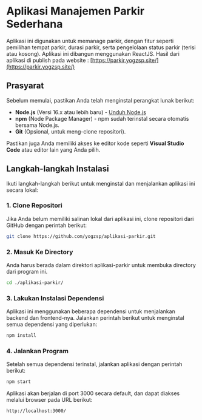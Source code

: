 # Aplikasi Manajemen Parkir Sederhana

Aplikasi ini digunakan untuk memanage parkir, dengan fitur seperti pemilihan tempat parkir, durasi parkir, serta pengelolaan status parkir (terisi atau kosong). Aplikasi ini dibangun menggunakan ReactJS. Hasil dari aplikasi di publish pada website : [https://parkir.yogzsp.site/](https://parkir.yogzsp.site/)

## Prasyarat

Sebelum memulai, pastikan Anda telah menginstal perangkat lunak berikut:

- **Node.js** (Versi 16.x atau lebih baru) - [Unduh Node.js](https://nodejs.org/)
- **npm** (Node Package Manager) - npm sudah terinstal secara otomatis bersama Node.js.
- **Git** (Opsional, untuk meng-clone repositori).

Pastikan juga Anda memiliki akses ke editor kode seperti **Visual Studio Code** atau editor lain yang Anda pilih.

## Langkah-langkah Instalasi

Ikuti langkah-langkah berikut untuk menginstal dan menjalankan aplikasi ini secara lokal:

### 1. Clone Repositori

Jika Anda belum memiliki salinan lokal dari aplikasi ini, clone repositori dari GitHub dengan perintah berikut:

```bash
git clone https://github.com/yogzsp/aplikasi-parkir.git
```

### 2. Masuk Ke Directory
Anda harus berada dalam direktori aplikasi-parkir untuk membuka directory dari program ini.
```bash
cd ./aplikasi-parkir/
```

### 3. Lakukan Instalasi Dependensi
Aplikasi ini menggunakan beberapa dependensi untuk menjalankan backend dan frontend-nya. Jalankan perintah berikut untuk menginstal semua dependensi yang diperlukan:
```bash
npm install
```
### 4. Jalankan Program
Setelah semua dependensi terinstal, jalankan aplikasi dengan perintah berikut:
```bash
npm start
```
Aplikasi akan berjalan di port 3000 secara default, dan dapat diakses melalui browser pada URL berikut:
```
http://localhost:3000/
```